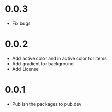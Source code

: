 # 0.0.3
* Fix bugs

# 0.0.2

* Add active color and in active color for items
* Add gradient for background
* Add License

# 0.0.1

* Publish the packages to pub.dev
